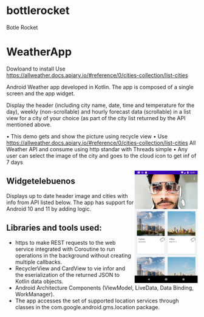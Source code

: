 # bottlerocket
Botle Rocket

# WeatherApp
Dowloand to install
Use https://allweather.docs.apiary.io/#reference/0/cities-collection/list-cities

Android Weather app developed in Kotlin. The app is composed of a single screen and the app widget.

Display the header (including city name, date, time and temperature for the
day), weekly (non-scrollable) and hourly forecast data (scrollable) in a list
view for a city of your choice (as part of the city list returned by the API
mentioned above.

• This demo gets and show the picture using recycle view
• Use https://allweather.docs.apiary.io/#reference/0/cities-collection/list-cities  All Weather API and consume using http standar with Threads simple
• Any user can select the image of the city and goes to the cloud icon to get inf of 7 days

<img align="right" src="https://github.com/ezsocial/bottlerocket/blob/main/Screenshot_20210924_000145.png" width="33%"/>

## Widgetelebuenos 
Displays up to date header image and cities with info from API listed below. The app has support for Android 10 and 11 by adding logic. 


## Libraries and tools used:
+ https to make REST requests to the web service integrated with Coroutine to run operations in the background without creating multiple callbacks. <br/>
+ RecyclerView and CardView to vie infor and the eserialization of the returned JSON to Kotlin data objects.<br/>
+ Android Architecture Components (ViewModel, LiveData, Data Binding, WorkManager).<br/>
+ The app accesses the set of supported location services through classes in the com.google.android.gms.location package.
